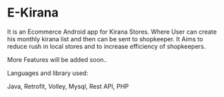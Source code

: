# E-Kirana
It is an Ecommerce Android app for Kirana Stores. Where User can create his monthly kirana list and then can be sent to shopkeeper.
It Aims to reduce rush in local stores and to increase efficiency of shopkeepers.

More Features will be added soon..

Languages and library used:

Java, Retrofit, Volley, Mysql, Rest API, PHP
